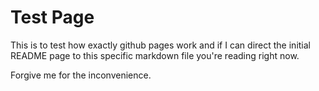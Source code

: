 # Test Page

This is to test how exactly github pages work and if I can direct the initial README page to this specific markdown file you're reading right now. 

Forgive me for the inconvenience.
